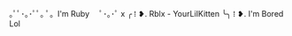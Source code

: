 ｡ﾟﾟ･｡･ﾟﾟ｡
ﾟ。I'm  Ruby
　ﾟ･｡･ﾟ
x  ╭      ⁞ ❥.  Rblx - YourLiIKitten
    ╰╮  ⁞ ❥.  I'm Bored Lol

<!---
YourLilKitten/YourLilKitten is a ✨ special ✨ repository because its `README.md` (this file) appears on your GitHub profile.
You can click the Preview link to take a look at your changes.
--->
